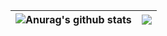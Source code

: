<img align="center" src="https://github-readme-stats-1-silk.vercel.app/api?username=sarthakydv&show_icons=true&include_all_commits=true&theme=buefy&hide_border=true" alt="Anurag's github stats" /> | <img align="center" src="https://github-readme-stats-1-silk.vercel.app/api/top-langs/?username=sarthakydv&layout=compact&theme=buefy&hide_border=true" /> |
| ------------- | ------------- |
